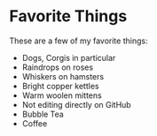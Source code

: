 # Favorite Things

These are a few of my favorite things:

- Dogs, Corgis in particular
- Raindrops on roses
- Whiskers on hamsters
- Bright copper kettles
- Warm woolen mittens
- Not editing directly on GitHub
- Bubble Tea
- Coffee

